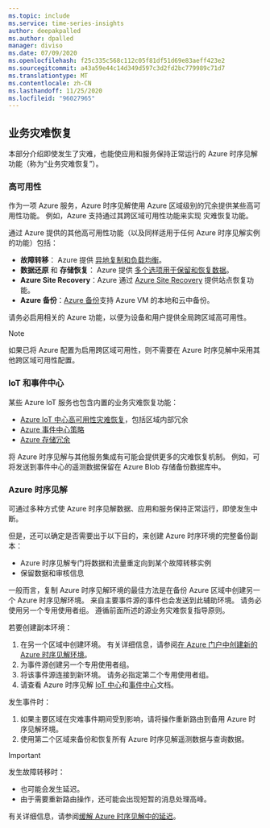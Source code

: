 ```yaml
---
ms.topic: include
ms.service: time-series-insights
author: deepakpalled
ms.author: dpalled
manager: diviso
ms.date: 07/09/2020
ms.openlocfilehash: f25c335c568c112c05f81df51d69e83aeff423e2
ms.sourcegitcommit: a43a59e44c14d349d597c3d2fd2bc779989c71d7
ms.translationtype: MT
ms.contentlocale: zh-CN
ms.lasthandoff: 11/25/2020
ms.locfileid: "96027965"
---
```

## <a name="business-disaster-recovery"></a>业务灾难恢复

本部分介绍即使发生了灾难，也能使应用和服务保持正常运行的 Azure 时序见解功能（称为“业务灾难恢复”）。 

### <a name="high-availability"></a>高可用性

作为一项 Azure 服务，Azure 时序见解使用 Azure 区域级别的冗余提供某些高可用性功能。 例如，Azure 支持通过其跨区域可用性功能来实现 灾难恢复功能。 

通过 Azure 提供的其他高可用性功能（以及同样适用于任何 Azure 时序见解实例的功能）包括：

- **故障转移**： Azure 提供 [异地复制和负载均衡](/azure/architecture/resiliency/recovery-loss-azure-region)。
- **数据还原** 和 **存储恢复**： Azure 提供 [多个选项用于保留和恢复数据](/azure/architecture/resiliency/recovery-data-corruption)。
- **Azure Site Recovery**：Azure 通过 [Azure Site Recovery](../articles/site-recovery/index.yml) 提供站点恢复功能。
- **Azure 备份**：[Azure 备份](../articles/backup/backup-architecture.md)支持 Azure VM 的本地和云中备份。

请务必启用相关的 Azure 功能，以便为设备和用户提供全局跨区域高可用性。

> [!NOTE]
> 如果已将 Azure 配置为启用跨区域可用性，则不需要在 Azure 时序见解中采用其他跨区域可用性配置。

### <a name="iot-and-event-hubs"></a>IoT 和事件中心

某些 Azure IoT 服务也包含内置的业务灾难恢复功能：

- [Azure IoT 中心高可用性灾难恢复](../articles/iot-hub/iot-hub-ha-dr.md)，包括区域内部冗余
- [Azure 事件中心策略](../articles/event-hubs/event-hubs-geo-dr.md)
- [Azure 存储冗余](../articles/storage/common/storage-redundancy.md)

将 Azure 时序见解与其他服务集成有可能会提供更多的灾难恢复机制。 例如，可将发送到事件中心的遥测数据保留在 Azure Blob 存储备份数据库中。

### <a name="azure-time-series-insights"></a>Azure 时序见解

可通过多种方式使 Azure 时序见解数据、应用和服务保持正常运行，即使发生中断。 

但是，还可以确定是否需要出于以下目的，来创建 Azure 时序环境的完整备份副本：

- Azure 时序见解专门将数据和流量重定向到某个故障转移实例
- 保留数据和审核信息

一般而言，复制 Azure 时序见解环境的最佳方法是在备份 Azure 区域中创建另一个 Azure 时序见解环境。 来自主要事件源的事件也会发送到此辅助环境。 请务必使用另一个专用使用者组。 遵循前面所述的源业务灾难恢复指导原则。

若要创建副本环境：

1. 在另一个区域中创建环境。 有关详细信息，请参阅[在 Azure 门户中创建新的 Azure 时序见解环境](../articles/time-series-insights/time-series-insights-get-started.md)。
1. 为事件源创建另一个专用使用者组。
1. 将该事件源连接到新环境。 请务必指定第二个专用使用者组。
1. 请查看 Azure 时序见解 [IoT 中心](../articles/time-series-insights/how-to-ingest-data-iot-hub.md)和[事件中心](../articles/time-series-insights/concepts-access-policies.md)文档。

发生事件时：

1. 如果主要区域在灾难事件期间受到影响，请将操作重新路由到备用 Azure 时序见解环境。
1. 使用第二个区域来备份和恢复所有 Azure 时序见解遥测数据与查询数据。

> [!IMPORTANT]
> 发生故障转移时：
> 
> * 也可能会发生延迟。
> * 由于需要重新路由操作，还可能会出现短暂的消息处理高峰。
> 
> 有关详细信息，请参阅[缓解 Azure 时序见解中的延迟](../articles/time-series-insights/time-series-insights-environment-mitigate-latency.md)。